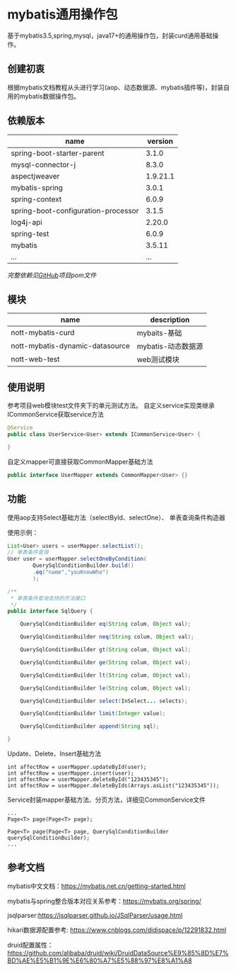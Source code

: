 # mybatis通用操作包
基于mybatis3.5,spring,mysql，java17+的通用操作包，封装curd通用基础操作。

## 创建初衷
根据mybatis文档教程从头进行学习(aop、动态数据源、mybatis插件等)，封装自用的mybatis数据操作包。

## 依赖版本

|name|version|
|--|--|
|spring-boot-starter-parent|3.1.0|
|mysql-connector-j|8.3.0|
|aspectjweaver|1.9.21.1|
|mybatis-spring|3.0.1|
|spring-context|6.0.9|
|spring-boot-configuration-processor|3.1.5|
|log4j-api|2.20.0|
|spring-test|6.0.9|
|mybatis|3.5.11|
|...|...|

*完整依赖见[GitHub](https://github.com/IsNott/nott-mybatis-core)项目pom文件*

## 模块
|name|description|
|--|--|
|nott-mybatis-curd|mybaits-基础|
|nott-mybatis-dynamic-datasource|mybatis-动态数据源|
|nott-web-test|web测试模块|


## 使用说明
参考项目web模块test文件夹下的单元测试方法。
自定义service实现类继承ICommonService<T>获取service方法
```java
@Service
public class UserService<User> extends ICommonService<User> {

}
```

自定义mapper可直接获取CommonMapper基础方法
```java
public interface UserMapper extends CommonMapper<User> {}
```

## 功能
使用aop支持Select基础方法（selectById、selectOne）、
单表查询条件构造器

使用示例：
```java
List<User> users = userMapper.selectList();
// 单表条件查询
User user = userMapper.selectOneByCondition(
        QuerySqlConditionBuilder.build()
        .eq("name","youKnowWho")
        );
```

```java
/**
 * 单表条件查询支持的方法接口
 */
public interface SqlQuery {

    QuerySqlConditionBuilder eq(String colum, Object val);

    QuerySqlConditionBuilder neq(String colum, Object val);

    QuerySqlConditionBuilder gt(String colum, Object val);

    QuerySqlConditionBuilder ge(String colum, Object val);

    QuerySqlConditionBuilder lt(String colum, Object val);

    QuerySqlConditionBuilder le(String colum, Object val);

    QuerySqlConditionBuilder select(InSelect... selects);

    QuerySqlConditionBuilder limit(Integer value);

    QuerySqlConditionBuilder append(String sql);

}
```

Update、Delete、Insert基础方法
```
int affectRow = userMapper.updateById(user);
int affectRow = userMapper.insert(user);
int affectRow = userMapper.deleteById("123435345");
int affectRow = userMapper.deleteByIds(Arrays.asList("123435345"));
```


Service封装mapper基础方法、分页方法，详细见CommonService文件
```
...
Page<T> page(Page<T> page);

Page<T> page(Page<T> page, QuerySqlConditionBuilder querySqlConditionBuilder);
...
```


## 参考文档
mybatis中文文档：https://mybatis.net.cn/getting-started.html

mybatis与spring整合版本对应关系参考：https://mybatis.org/spring/

jsqlparser:https://jsqlparser.github.io/JSqlParser/usage.html

hikari数据源配置参考: https://www.cnblogs.com/didispace/p/12291832.html

druid配置属性：https://github.com/alibaba/druid/wiki/DruidDataSource%E9%85%8D%E7%BD%AE%E5%B1%9E%E6%80%A7%E5%88%97%E8%A1%A8

